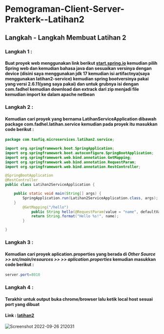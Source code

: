 # Pemograman-Client-Server-Prakterk--Latihan2
## Langkah - Langkah Membuat Latihan 2
### Langkah 1 :
#### Buat proyek web menggunakan link berikut [start.spring.io](https://start.spring.io/) kemudian pilih Spring web dan kemudian bahasa java dan sesuaikan versinya dengan device (disini saya menggunakan jdk 17 kemudian isi artifactnya(saya menggunakan latihan2-service) kemudian spring bootversinya pakai yang versi 2.6.11(yang saya pakai) dan untuk grubnya isi dengan com.fadhel kemudian download dan extrack dari zip menjadi file kemudian import ke dalam apache netbean
### Langkah 2 :
#### Kemudian cari proyek yang bernama LatihanServiceApplication dibawah package com.fadhel.latihan.service kemudian pada proyek itu masukkan code berikut : 
```java
package com.taufiq.microservices.latihan2.service;

import org.springframework.boot.SpringApplication;
import org.springframework.boot.autoconfigure.SpringBootApplication;
import org.springframework.web.bind.annotation.GetMapping;
import org.springframework.web.bind.annotation.RequestParam;
import org.springframework.web.bind.annotation.RestController;

@SpringBootApplication
@RestController
public class Latihan2ServiceApplication {

	public static void main(String[] args) {
		SpringApplication.run(Latihan2ServiceApplication.class, args);
	}
        @GetMapping("/hello")
            public String hello(@RequestParam(value = "name", defaultValue = "Latihan 2") String name) {
            return String.format("Hello %s!", name);
        }

}

```
### Langkah 3 :
#### Kemudian cari proyek aplication.properties yang berada di *Other Source >> src/main/resources >> >> aplication.properties* kemudian masukkan code berikut :
```java
server.port=8010
```
### Langkah 4 :
#### Terakhir untuk output buka chrome/browser lalu ketik local host sesuai port yang dibuat 
#### Link : [latihan2](http://localhost:8011/hello)
![Screenshot 2022-09-26 212031](https://user-images.githubusercontent.com/113502696/192300844-900fb50f-7a3b-4154-8655-9b81c79352f9.jpg)
